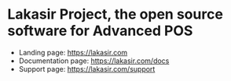 # Lakasir Project, the open source software for Advanced POS

* Landing page: https://lakasir.com
* Documentation page: https://lakasir.com/docs
* Support page: https://lakasir.com/support
